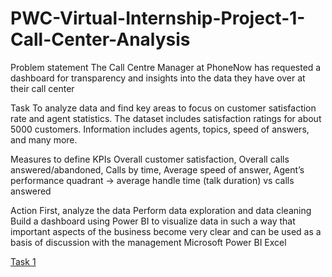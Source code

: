 # PWC-Virtual-Internship-Project-1-Call-Center-Analysis

Problem statement
The Call Centre Manager at PhoneNow has requested a dashboard for transparency and insights into the data they have over at their call center

Task
To analyze data and find key areas to focus on customer satisfaction rate and agent statistics.
The dataset includes satisfaction ratings for about 5000 customers. Information includes agents, topics, speed of answers, and many more.

Measures to define KPIs
Overall customer satisfaction, Overall calls answered/abandoned, Calls by time, Average speed of answer, Agent’s performance quadrant -> average handle time (talk duration) vs calls answered

Action
First, analyze the data
Perform data exploration and data cleaning
Build a dashboard using Power BI to visualize data in such a way that important aspects of the business become very clear and can be used as a basis of discussion with the management
Microsoft Power BI Excel

[Task 1](https://github.com/UtkarshGarg99/PWC-Virtual-Internship-Project-1---Call-Center-Analysis/assets/141243908/32f3851d-7644-4f52-96bb-cb32b2641206)
